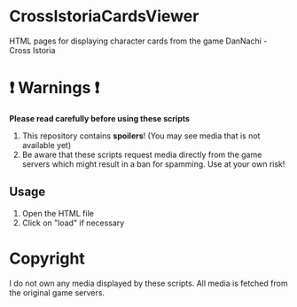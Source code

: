 # CrossIstoriaCardsViewer
HTML pages for displaying character cards from the game DanNachi - Cross Istoria

# ❗ Warnings ❗

**Please read carefully before using these scripts**

1. This repository contains **spoilers**! (You may see media that is not available yet)
2. Be aware that these scripts request media directly from the game servers which might result in a ban for spamming. Use at your own risk!

## Usage

1. Open the HTML file
2. Click on "load" if necessary


# Copyright

I do not own any media displayed by these scripts. All media is fetched from the original game servers.
